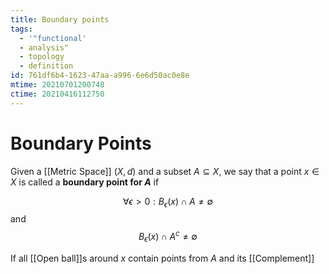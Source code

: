 ```yaml
---
title: Boundary points
tags:
  - '"functional'
  - analysis"
  - topology
  - definition
id: 761df6b4-1623-47aa-a996-6e6d50ac0e8e
mtime: 20210701200748
ctime: 20210416112750
---
```


# Boundary Points

Given a [[Metric Space]] $(X,d)$ and a subset $A \subseteq X$, we say that a point $x \in X$ is called a **boundary point for $A$** if

$$
\forall \epsilon > 0 :  B_\epsilon(x) \cap A \neq \emptyset 
$$
and
$$
           B_\epsilon(x) \cap A^c \neq \emptyset 
$$

If all [[Open ball]]s around $x$ contain points from $A$ and its [[Complement]]
